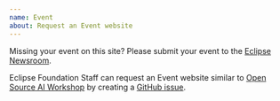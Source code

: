 ```yaml
---
name: Event
about: Request an Event website
---
```


Missing your event on this site? Please submit your event to the [Eclipse Newsroom](https://newsroom.eclipse.org/node/add/events).

Eclipse Foundation Staff can request an Event website similar to [Open Source AI Workshop](https://events.eclipse.org/2020/open-source-ai-workshop/) by creating a [GitHub issue](https://github.com/EclipseFdn/events.eclipse.org/issues/new?template=event.md). 